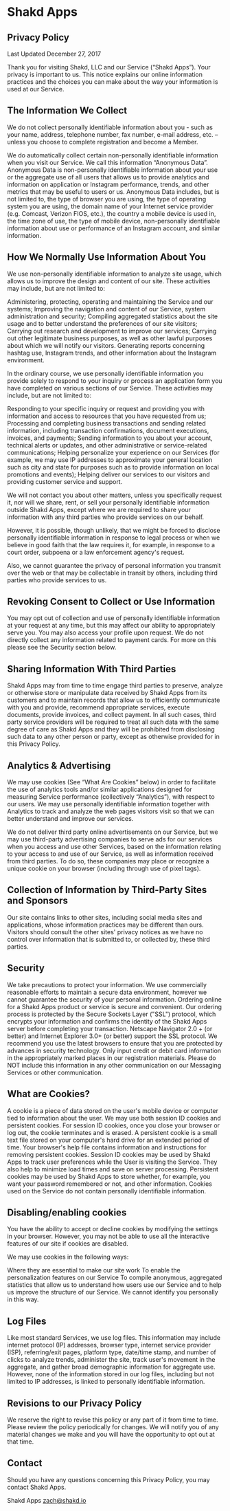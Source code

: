 # Shakd Apps
## Privacy Policy

Last Updated December 27, 2017

Thank you for visiting Shakd, LLC and our Service (“Shakd Apps”). Your privacy is important to us. This notice explains our online information practices and the choices you can make about the way your information is used at our Service.

## The Information We Collect

We do not collect personally identifiable information about you - such as your name, address, telephone number, fax number, e-mail address, etc. – unless you choose to complete registration and become a Member.

We do automatically collect certain non-personally identifiable information when you visit our Service. We call this information “Anonymous Data”. Anonymous Data is non-personally identifiable information about your use or the aggregate use of all users that allows us to provide analytics and information on application or Instagram performance, trends, and other metrics that may be useful to users or us. Anonymous Data includes, but is not limited to, the type of browser you are using, the type of operating system you are using, the domain name of your Internet service provider (e.g. Comcast, Verizon FIOS, etc.), the country a mobile device is used in, the time zone of use, the type of mobile device, non-personally identifiable information about use or performance of an Instagram account, and similar information. 

## How We Normally Use Information About You

We use non-personally identifiable information to analyze site usage, which allows us to improve the design and content of our site. These activities may include, but are not limited to:

Administering, protecting, operating and maintaining the Service and our systems;
Improving the navigation and content of our Service, system administration and security;
Compiling aggregated statistics about the site usage and to better understand the preferences of our site visitors;
Carrying out research and development to improve our services;
Carrying out other legitimate business purposes, as well as other lawful purposes about which we will notify our visitors.
Generating reports concerning hashtag use, Instagram trends, and other information about the Instagram environment.

In the ordinary course, we use personally identifiable information you provide solely to respond to your inquiry or process an application form you have completed on various sections of our Service. These activities may include, but are not limited to:

Responding to your specific inquiry or request and providing you with information and access to resources that you have requested from us;
Processing and completing business transactions and sending related information, including transaction confirmations, document executions, invoices, and payments;
Sending information to you about your account, technical alerts or updates, and other administrative or service-related communications;
Helping personalize your experience on our Services (for example, we may use IP addresses to approximate your general location such as city and state for purposes such as to provide information on local promotions and events);
Helping deliver our services to our visitors and providing customer service and support.

We will not contact you about other matters, unless you specifically request it, nor will we share, rent, or sell your personally identifiable information outside Shakd Apps, except where we are required to share your information with any third parties who provide services on our behalf. 

However, it is possible, though unlikely, that we might be forced to disclose personally identifiable information in response to legal process or when we believe in good faith that the law requires it, for example, in response to a court order, subpoena or a law enforcement agency's request. 

Also, we cannot guarantee the privacy of personal information you transmit over the web or that may be collectable in transit by others, including third parties who provide services to us.

## Revoking Consent to Collect or Use Information

You may opt out of collection and use of personally identifiable information at your request at any time, but this may affect our ability to appropriately serve you. You may also access your profile upon request. We do not directly collect any information related to payment cards. For more on this please see the Security section below.

## Sharing Information With Third Parties

Shakd Apps may from time to time engage third parties to preserve, analyze or otherwise store or manipulate data received by Shakd Apps from its customers and to maintain records that allow us to efficiently communicate with you and provide, recommend appropriate services, execute documents, provide invoices, and collect payment. In all such cases, third party service providers will be required to treat all such data with the same degree of care as Shakd Apps and they will be prohibited from disclosing such data to any other person or party, except as otherwise provided for in this Privacy Policy.

## Analytics & Advertising

We may use cookies (See “What Are Cookies” below) in order to facilitate the use of analytics tools and/or similar applications designed for measuring Service performance (collectively “Analytics”), with respect to our users. We may use personally identifiable information together with Analytics to track and analyze the web pages visitors visit so that we can better understand and improve our services.

We do not deliver third party online advertisements on our Service, but we may use third-party advertising companies to serve ads for our services when you access and use other Services, based on the information relating to your access to and use of our Service, as well as information received from third parties. To do so, these companies may place or recognize a unique cookie on your browser (including through use of pixel tags).

## Collection of Information by Third-Party Sites and Sponsors

Our site contains links to other sites, including social media sites and applications, whose information practices may be different than ours. Visitors should consult the other sites' privacy notices as we have no control over information that is submitted to, or collected by, these third parties.

## Security

We take precautions to protect your information. We use commercially reasonable efforts to maintain a secure data environment, however we cannot guarantee the security of your personal information. Ordering online for a Shakd Apps product or service is secure and convenient. Our ordering process is protected by the Secure Sockets Layer ("SSL") protocol, which encrypts your information and confirms the identity of the Shakd Apps server before completing your transaction. Netscape Navigator 2.0 + (or better) and Internet Explorer 3.0+ (or better) support the SSL protocol. We recommend you use the latest browsers to ensure that you are protected by advances in security technology. Only input credit or debit card information in the appropriately marked places in our registration materials. Please do NOT include this information in any other communication on our Messaging Services or other communication.  

## What are Cookies?

A cookie is a piece of data stored on the user's mobile device or computer tied to information about the user. We may use both session ID cookies and persistent cookies. For session ID cookies, once you close your browser or log out, the cookie terminates and is erased. A persistent cookie is a small text file stored on your computer's hard drive for an extended period of time. Your browser's help file contains information and instructions for removing persistent cookies. Session ID cookies may be used by Shakd Apps to track user preferences while the User is visiting the Service. They also help to minimize load times and save on server processing. Persistent cookies may be used by Shakd Apps to store whether, for example, you want your password remembered or not, and other information. Cookies used on the Service do not contain personally identifiable information.

## Disabling/enabling cookies

You have the ability to accept or decline cookies by modifying the settings in your browser. However, you may not be able to use all the interactive features of our site if cookies are disabled.  

We may use cookies in the following ways:

Where they are essential to make our site work
To enable the personalization features on our Service
To compile anonymous, aggregated statistics that allow us to understand how users use our Service and to help us improve the structure of our Service. We cannot identify you personally in this way.

## Log Files

Like most standard Services, we use log files. This information may include internet protocol (IP) addresses, browser type, internet service provider (ISP), referring/exit pages, platform type, date/time stamp, and number of clicks to analyze trends, administer the site, track user's movement in the aggregate, and gather broad demographic information for aggregate use. However, none of the information stored in our log files, including but not limited to IP addresses, is linked to personally identifiable information.

## Revisions to our Privacy Policy

We reserve the right to revise this policy or any part of it from time to time. Please review the policy periodically for changes. We will notify you of any material changes we make and you will have the opportunity to opt out at that time.

## Contact

Should you have any questions concerning this Privacy Policy, you may contact Shakd Apps.

Shakd Apps
zach@shakd.io
